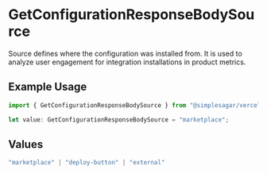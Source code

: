 # GetConfigurationResponseBodySource

Source defines where the configuration was installed from. It is used to analyze user engagement for integration installations in product metrics.

## Example Usage

```typescript
import { GetConfigurationResponseBodySource } from "@simplesagar/vercel/models/getconfigurationop.js";

let value: GetConfigurationResponseBodySource = "marketplace";
```

## Values

```typescript
"marketplace" | "deploy-button" | "external"
```